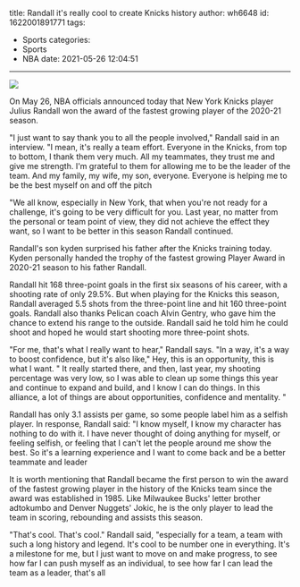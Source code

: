 title: Randall  it's really cool to create Knicks history
author: wh6648
id: 1622001891771
tags: 
- Sports
categories: 
- Sports
- NBA
date: 2021-05-26 12:04:51
---
![](https://p5.itc.cn/q_70/images01/20210526/37741636ef774eddb844f3ea7c6efd6f.jpeg)


On May 26, NBA officials announced today that New York Knicks player Julius Randall won the award of the fastest growing player of the 2020-21 season.

"I just want to say thank you to all the people involved," Randall said in an interview. "I mean, it's really a team effort. Everyone in the Knicks, from top to bottom, I thank them very much. All my teammates, they trust me and give me strength. I'm grateful to them for allowing me to be the leader of the team. And my family, my wife, my son, everyone. Everyone is helping me to be the best myself on and off the pitch

"We all know, especially in New York, that when you're not ready for a challenge, it's going to be very difficult for you. Last year, no matter from the personal or team point of view, they did not achieve the effect they want, so I want to be better in this season Randall continued.

Randall's son kyden surprised his father after the Knicks training today. Kyden personally handed the trophy of the fastest growing Player Award in 2020-21 season to his father Randall.

Randall hit 168 three-point goals in the first six seasons of his career, with a shooting rate of only 29.5%. But when playing for the Knicks this season, Randall averaged 5.5 shots from the three-point line and hit 160 three-point goals. Randall also thanks Pelican coach Alvin Gentry, who gave him the chance to extend his range to the outside. Randall said he told him he could shoot and hoped he would start shooting more three-point shots.

"For me, that's what I really want to hear," Randall says. "In a way, it's a way to boost confidence, but it's also like," Hey, this is an opportunity, this is what I want. " It really started there, and then, last year, my shooting percentage was very low, so I was able to clean up some things this year and continue to expand and build, and I know I can do things. In this alliance, a lot of things are about opportunities, confidence and mentality. "

Randall has only 3.1 assists per game, so some people label him as a selfish player. In response, Randall said: "I know myself, I know my character has nothing to do with it. I have never thought of doing anything for myself, or feeling selfish, or feeling that I can't let the people around me show the best. So it's a learning experience and I want to come back and be a better teammate and leader

It is worth mentioning that Randall became the first person to win the award of the fastest growing player in the history of the Knicks team since the award was established in 1985. Like Milwaukee Bucks' letter brother adtokumbo and Denver Nuggets' Jokic, he is the only player to lead the team in scoring, rebounding and assists this season.

"That's cool. That's cool." Randall said, "especially for a team, a team with such a long history and legend. It's cool to be number one in everything. It's a milestone for me, but I just want to move on and make progress, to see how far I can push myself as an individual, to see how far I can lead the team as a leader, that's all

